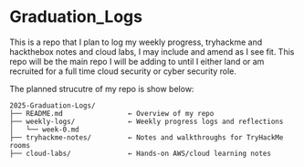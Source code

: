 # Graduation_Logs
This is a repo that I plan to log my weekly progress, tryhackme and hackthebox notes and cloud labs, I may include and amend as I see fit. This repo will be the main repo I will be adding to until I either land or am recruited for a full time cloud security or cyber security role. 

The planned strucutre of my repo is show below:
```
2025-Graduation-Logs/
├── README.md                ← Overview of my repo
├── weekly-logs/             ← Weekly progress logs and reflections
│   └── week-0.md
├── tryhackme-notes/         ← Notes and walkthroughs for TryHackMe rooms
├── cloud-labs/              ← Hands-on AWS/cloud learning notes
```
